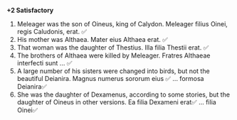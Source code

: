 **+2 Satisfactory**

1. Meleager was the son of Oineus, king of Calydon. Meleager filius Oinei, regis Caludonis, erat. ✅
2. His mother was Althaea. Mater eius Althaea erat. ✅
3. That woman was the daughter of Thestius. Illa  filia Thestii erat. ✅
4. The brothers of Althaea were killed by Meleager. Fratres Althaeae interfecti sunt ... ✅
5. A large number of his sisters were changed into birds, but not the beautiful Deianira. Magnus numerus sororum eius ✅ ... formosa Deianira✅
6. She was the daughter of Dexamenus, according to some stories, but the daughter of Oineus in other versions. Ea filia Dexameni erat✅ ... filia Oinei✅
